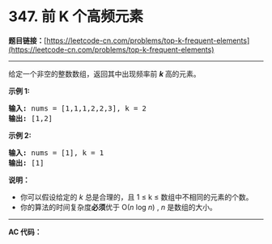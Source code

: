 # 347. 前 K 个高频元素

**题目链接：**[https://leetcode-cn.com/problems/top-k-frequent-elements](https://leetcode-cn.com/problems/top-k-frequent-elements)

---

<div class="content__1Y2H">
 <div class="notranslate">
  <p>给定一个非空的整数数组，返回其中出现频率前&nbsp;<strong><em>k&nbsp;</em></strong>高的元素。</p> 
  <p><strong>示例 1:</strong></p> 
  <pre class="language-text"><strong>输入: </strong>nums = [1,1,1,2,2,3], k = 2
<strong>输出: </strong>[1,2]
</pre> 
  <p><strong>示例 2:</strong></p> 
  <pre class="language-text"><strong>输入: </strong>nums = [1], k = 1
<strong>输出: </strong>[1]</pre> 
  <p><strong>说明：</strong></p> 
  <ul> 
   <li>你可以假设给定的&nbsp;<em>k&nbsp;</em>总是合理的，且 1 ≤ k ≤ 数组中不相同的元素的个数。</li> 
   <li>你的算法的时间复杂度<strong>必须</strong>优于 O(<em>n</em> log <em>n</em>) ,&nbsp;<em>n&nbsp;</em>是数组的大小。</li> 
  </ul> 
 </div>
</div>

---

**AC 代码：**

```java

```